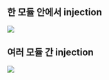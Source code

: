 ## 한 모듈 안에서 injection

![](https://i.imgur.com/uGtIY5s.png)


## 여러 모듈 간 injection

![](https://i.imgur.com/t7TSpEC.png)
